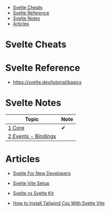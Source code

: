 
- [Svelte Cheats](#svelte-cheats)
- [Svelte Reference](#svelte-reference)
- [Svelte Notes](#svelte-notes)
- [Articles](#articles)

# Svelte Cheats



# Svelte Reference

- https://svelte.dev/tutorial/basics

# Svelte Notes

Topic                                                 | Note
------------------------------------------------------|-----
[1 Core](./svelte-01-core.md)                         | ✔
[2 Events - Bindings](./svelte-02-events-bindings.md) |


# Articles

- [Svelte For New Developers](./arts/art-svelte-for-new-developers.md)

- [Svelte Vite Setup](./arts/art-svelte-vite-setup.md)

- [Svelte vs Svelte Kit](./arts/art-svelte-vs-sveltekit.md)

- [How to Install Tailwind Css With Svelte Vite](./arts/art-alti-how-to-install-tailwind-css-with-svelte-vite.md)
